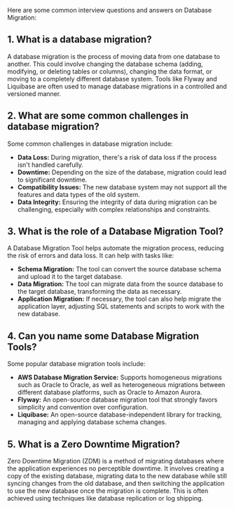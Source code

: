 Here are some common interview questions and answers on Database Migration:

## 1. What is a database migration?

A database migration is the process of moving data from one database to another. This could involve changing the database schema (adding, modifying, or deleting tables or columns), changing the data format, or moving to a completely different database system. Tools like Flyway and Liquibase are often used to manage database migrations in a controlled and versioned manner.

## 2. What are some common challenges in database migration?

Some common challenges in database migration include:

- **Data Loss:** During migration, there's a risk of data loss if the process isn't handled carefully.
- **Downtime:** Depending on the size of the database, migration could lead to significant downtime.
- **Compatibility Issues:** The new database system may not support all the features and data types of the old system.
- **Data Integrity:** Ensuring the integrity of data during migration can be challenging, especially with complex relationships and constraints.

## 3. What is the role of a Database Migration Tool?

A Database Migration Tool helps automate the migration process, reducing the risk of errors and data loss. It can help with tasks like:

- **Schema Migration:** The tool can convert the source database schema and upload it to the target database.
- **Data Migration:** The tool can migrate data from the source database to the target database, transforming the data as necessary.
- **Application Migration:** If necessary, the tool can also help migrate the application layer, adjusting SQL statements and scripts to work with the new database.

## 4. Can you name some Database Migration Tools?

Some popular database migration tools include:

- **AWS Database Migration Service:** Supports homogeneous migrations such as Oracle to Oracle, as well as heterogeneous migrations between different database platforms, such as Oracle to Amazon Aurora.
- **Flyway:** An open-source database migration tool that strongly favors simplicity and convention over configuration.
- **Liquibase:** An open-source database-independent library for tracking, managing and applying database schema changes.

## 5. What is a Zero Downtime Migration?

Zero Downtime Migration (ZDM) is a method of migrating databases where the application experiences no perceptible downtime. It involves creating a copy of the existing database, migrating data to the new database while still syncing changes from the old database, and then switching the application to use the new database once the migration is complete. This is often achieved using techniques like database replication or log shipping.